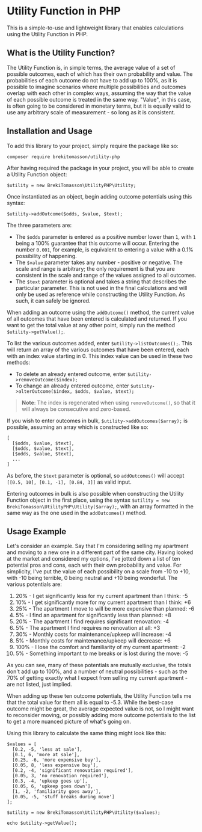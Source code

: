 # Utility Function in PHP

This is a simple-to-use and lightweight library that enables calculations using the Utility Function in PHP.


## What is the Utility Function?

The Utility Function is, in simple terms, the average value of a set of possible outcomes, each of which has
their own probability and value. The probabilities of each outcome do not have to add up to 100%, as it is
possible to imagine scenarios where multiple possibilities and outcomes overlap with each other in complex
ways, assuming the way that the value of each possible outcome is treated in the same way. "Value", in this
case, is often going to be considered in monetary terms, but it is equally valid to use any arbitrary scale
of measurement - so long as it is consistent.

## Installation and Usage

To add this library to your project, simply require the package like so:

`composer require brekitomasson/utility-php`

After having required the package in your project, you will be able to create a Utility Function object:

`$utility = new BrekiTomasson\UtilityPHP\Utility;`

Once instantiated as an object, begin adding outcome potentials using this syntax:

`$utility->addOutcome($odds, $value, $text);`

The three parameters are: 

- The `$odds` parameter is entered as a positive number lower than `1`, with `1` being a 100% guarantee that
this outcome will occur. Entering the number `0.001`, for example, is equivalent to entering a value with
a 0.1% possibility of happening.
- The `$value` parameter takes any number - positive or negative. The scale and range is arbitrary; the only
requirement is that you are consistent in the scale and range of the values assigned to all outcomes.
- The `$text` parameter is optional and takes a string that describes the particular parameter. This is not
used in the final calculations and will only be used as reference while constructing the Utility Function. As
such, it can safely be ignored.

When adding an outcome using the `addOutcome()` method, the current value of all outcomes that have been
entered is calculated and returned. If you want to get the total value at any other point, simply run the
method `$utility->getValue();`.

To list the various outcomes added, enter `$utility->listOutcomes();`. This will return an array of the
various outcomes that have been entered, each with an index value starting in 0. This index value can be
used in these two methods:

- To delete an already entered outcome, enter `$utility->removeOutcome($index);`
- To change an already entered outcome, enter `$utility->alterOutcome($index, $odds, $value, $text);`

> **Note**: The index is regenerated when using `removeOutcome()`, so that it will always be consecutive
and zero-based.

If you wish to enter outcomes in bulk, `$utility->addOutcomes($array);` is possible, assuming an array
which is constructed like so:

```
[
  [$odds, $value, $text],
  [$odds, $value, $text],
  [$odds, $value, $text],
  ...
]
```

As before, the `$text` parameter is optional, so `addOutcomes()` will accept `[[0.5, 10], [0.1, -1], [0.84, 3]]`
as valid input.

Entering outcomes in bulk is also possible when constructing the Utility Function object in the first
place, using the syntax `$utility = new BrekiTomasson\UtilityPHP\Utility($array);`, with an array
formatted in the same way as the one used in the `addOutcomes()` method.

## Usage Example 

Let's consider an example. Say that I'm considering selling my apartment and moving to a new one in a
different part of the same city. Having looked at the market and considered my options, I've jotted down a
list of ten potential pros and cons, each with their own probability and value. For simplicity, I've put the
value of each possibility on a scale from -10 to +10, with -10 being terrible, 0 being neutral and +10 being
wonderful. The various potentials are:

1. 20% - I get significantly less for my current apartment than I think: -5
2. 10% - I get significantly more for my current apartment than I think: +6
3. 25% - The apartment I move to will be more expensive than planned: -6
4. 5% - I find an apartment for significantly less than planned: +8
5. 20% - The apartment I find requires significant renovation: -4
6. 5% - The apartment I find requires no renovation at all: +3
7. 30% - Monthly costs for maintenance/upkeep will increase: -4
8. 5% - Monthly costs for maintenance/upkeep will decrease: +6
9. 100% - I lose the comfort and familiarity of my current apartment: -2
10. 5% - Something important to me breaks or is lost during the move: -5

As you can see, many of these potentials are mutually exclusive, the totals don't add up to 100%, and a
number of neutral possibilities - such as the 70% of getting exactly what I expect from selling my current
apartment - are not listed, just implied.

When adding up these ten outcome potentials, the Utility Function tells me that the total value for them
all is equal to -5.3. While the best-case outcome might be great, the average expected value is not, so I
might want to reconsider moving, or possibly adding more outcome potentials to the list to get a more
nuanced picture of what's going on.

Using this library to calculate the same thing might look like this:

```
$values = [
  [0.2, -5, 'less at sale'],
  [0.1, 6, 'more at sale'],
  [0.25, -6, 'more expensive buy'],
  [0.05, 8, 'less expensive buy'],
  [0.2, -4, 'significant renovation required'],
  [0.05, 3, 'no renovation required'],
  [0.3, -4, 'upkeep goes up'],
  [0.05, 6, 'upkeep goes down'],
  [1, -2, 'familiarity goes away'],
  [0.05, -5, 'stuff breaks during move']
];

$utility = new BrekiTomasson\UtilityPHP\Utility($values);

echo $utility->getValue();

```
